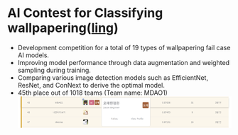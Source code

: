 # AI Contest for Classifying wallpapering([ling](https://dacon.io/competitions/official/236082/overview/description))

- Development competition for a total of 19 types of wallpapering fail case AI models.
- Improving model performance through data augmentation and weighted sampling during training.
- Comparing various image detection models such as EfficientNet, ResNet, and ConNext to derive the optimal model.
- 45th place out of 1018 teams (Team name: MDAO1)
![](./img/img1.png)


